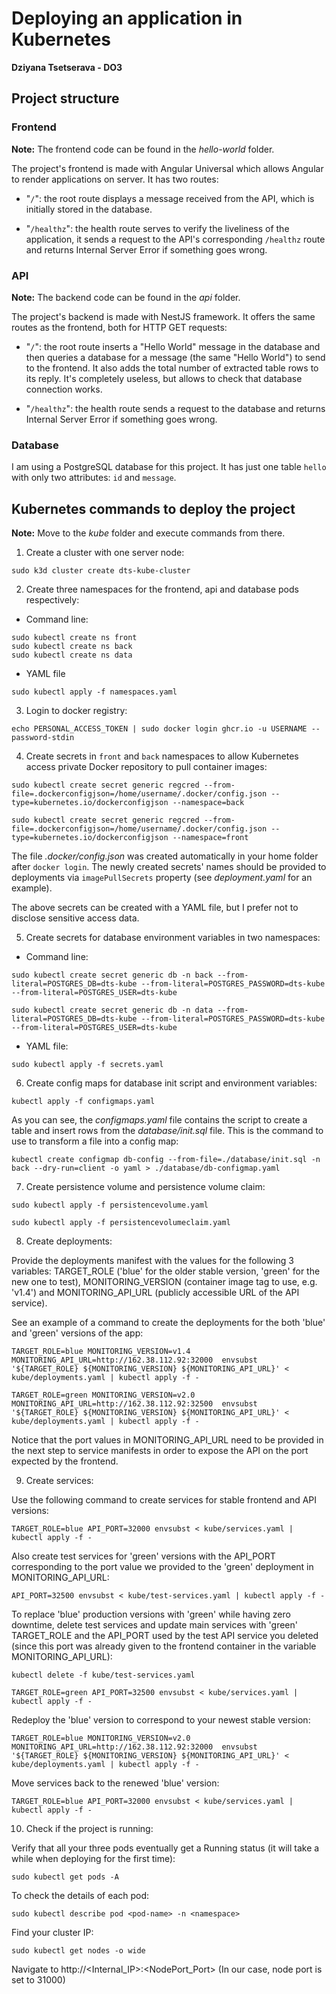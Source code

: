 # Deploying an application in Kubernetes

**Dziyana Tsetserava - DO3**

## Project structure

### Frontend

**Note:** The frontend code can be found in the *hello-world* folder.

The project's frontend is made with Angular Universal which allows Angular to render applications on server. It has two routes:

- "`/`": the root route displays a message received from the API, which is initially stored in the database.

- "`/healthz`": the health route serves to verify the liveliness of the application, it sends a request to the API's corresponding `/healthz` route and returns Internal Server Error if something goes wrong.

### API

**Note:** The backend code can be found in the *api* folder.

The project's backend is made with NestJS framework. It offers the same routes as the frontend, both for HTTP GET requests:

- "`/`": the root route inserts a "Hello World" message in the database and then queries a database for a message (the same "Hello World") to send to the frontend. It also adds the total number of extracted table rows to its reply. It's completely useless, but allows to check that database connection works.

- "`/healthz`": the health route sends a request to the database and returns Internal Server Error if something goes wrong.

### Database

I am using a PostgreSQL database for this project. It has just one table `hello` with only two attributes: `id` and `message`.

## Kubernetes commands to deploy the project

**Note:** Move to the *kube* folder and execute commands from there.

1. Create a cluster with one server node:
```
sudo k3d cluster create dts-kube-cluster
```

2. Create three namespaces for the frontend, api and database pods respectively:

- Command line:
```
sudo kubectl create ns front
sudo kubectl create ns back
sudo kubectl create ns data
```
- YAML file
```
sudo kubectl apply -f namespaces.yaml
```

3. Login to docker registry:

```
echo PERSONAL_ACCESS_TOKEN | sudo docker login ghcr.io -u USERNAME --password-stdin
```

4. Create secrets in `front` and `back` namespaces to allow Kubernetes access private Docker repository to pull container images:

```
sudo kubectl create secret generic regcred --from-file=.dockerconfigjson=/home/username/.docker/config.json --type=kubernetes.io/dockerconfigjson --namespace=back

sudo kubectl create secret generic regcred --from-file=.dockerconfigjson=/home/username/.docker/config.json --type=kubernetes.io/dockerconfigjson --namespace=front
```

The file *.docker/config.json* was created automatically in your home folder after `docker login`. The newly created secrets' names should be provided to deployments via `imagePullSecrets` property (see *deployment.yaml* for an example).

The above secrets can be created with a YAML file, but I prefer not to disclose sensitive access data.

5. Create secrets for database environment variables in two namespaces:

- Command line:
```
sudo kubectl create secret generic db -n back --from-literal=POSTGRES_DB=dts-kube --from-literal=POSTGRES_PASSWORD=dts-kube --from-literal=POSTGRES_USER=dts-kube

sudo kubectl create secret generic db -n data --from-literal=POSTGRES_DB=dts-kube --from-literal=POSTGRES_PASSWORD=dts-kube --from-literal=POSTGRES_USER=dts-kube
```
- YAML file:
```
sudo kubectl apply -f secrets.yaml
```

6. Create config maps for database init script and environment variables:

```
kubectl apply -f configmaps.yaml
```

As you can see, the *configmaps.yaml* file contains the script to create a table and insert rows from the *database/init.sql* file. This is the command to use to transform a file into a config map:
```
kubectl create configmap db-config --from-file=./database/init.sql -n back --dry-run=client -o yaml > ./database/db-configmap.yaml
```

7. Create persistence volume and persistence volume claim:

```
sudo kubectl apply -f persistencevolume.yaml

sudo kubectl apply -f persistencevolumeclaim.yaml
```

8. Create deployments:

Provide the deployments manifest with the values for the following 3 variables: TARGET_ROLE ('blue' for the older stable version, 'green' for the new one to test), MONITORING_VERSION (container image tag to use, e.g. 'v1.4') and MONITORING_API_URL (publicly accessible URL of the API service).

See an example of a command to create the deployments for the both 'blue' and 'green' versions of the app:

```
TARGET_ROLE=blue MONITORING_VERSION=v1.4 MONITORING_API_URL=http://162.38.112.92:32000  envsubst '${TARGET_ROLE} ${MONITORING_VERSION} ${MONITORING_API_URL}' < kube/deployments.yaml | kubectl apply -f -

TARGET_ROLE=green MONITORING_VERSION=v2.0 MONITORING_API_URL=http://162.38.112.92:32500  envsubst '${TARGET_ROLE} ${MONITORING_VERSION} ${MONITORING_API_URL}' < kube/deployments.yaml | kubectl apply -f -
```

Notice that the port values in MONITORING_API_URL need to be provided in the next step to service manifests in order to expose the API on the port expected by the frontend.

9. Create services:

Use the following command to create services for stable frontend and API versions:
```
TARGET_ROLE=blue API_PORT=32000 envsubst < kube/services.yaml | kubectl apply -f -
```

Also create test services for 'green' versions with the API_PORT corresponding to the port value we provided to the 'green' deployment in MONITORING_API_URL:

```
API_PORT=32500 envsubst < kube/test-services.yaml | kubectl apply -f -
```

To replace 'blue' production versions with 'green' while having zero downtime, delete test services and update main services with 'green' TARGET_ROLE and the API_PORT used by the test API service you deleted (since this port was already given to the frontend container in the variable MONITORING_API_URL):

```
kubectl delete -f kube/test-services.yaml

TARGET_ROLE=green API_PORT=32500 envsubst < kube/services.yaml | kubectl apply -f -
```

Redeploy the 'blue' version to correspond to your newest stable version:

```
TARGET_ROLE=blue MONITORING_VERSION=v2.0 MONITORING_API_URL=http://162.38.112.92:32000  envsubst '${TARGET_ROLE} ${MONITORING_VERSION} ${MONITORING_API_URL}' < kube/deployments.yaml | kubectl apply -f -
```

Move services back to the renewed 'blue' version:

```
TARGET_ROLE=blue API_PORT=32000 envsubst < kube/services.yaml | kubectl apply -f -
```

10. Check if the project is running:

Verify that all your three pods eventually get a Running status (it will take a while when deploying for the first time):
```
sudo kubectl get pods -A
```

To check the details of each pod:
```
sudo kubectl describe pod <pod-name> -n <namespace>
```

Find your cluster IP:

```
sudo kubectl get nodes -o wide
```

Navigate to http://<Internal_IP>:<NodePort_Port> (In our case, node port is set to 31000)